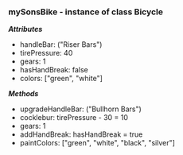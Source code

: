 ### mySonsBike - instance of class Bicycle

***Attributes***

  * handleBar: ("Riser Bars")
  * tirePressure: 40
  * gears: 1
  * hasHandBreak: false
  * colors: ["green", "white"]

***Methods***

  * upgradeHandleBar: ("Bullhorn Bars")
  * cocklebur: tirePressure - 30 = 10
  * gears: 1
  * addHandBreak: hasHandBreak = true
  * paintColors: ["green", "white", "black", "silver"]
